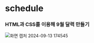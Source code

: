 # schedule

### HTML과 CSS를 이용해 9월 달력 만들기

![화면 캡처 2024-09-13 174545](https://github.com/user-attachments/assets/6e3d5157-bd67-4474-8348-f840e766ef83)
